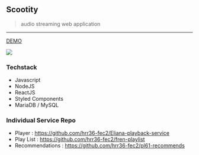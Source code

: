 ## Scootity
> audio streaming web application

---
[DEMO](http://35.235.73.61:3000/)


![](/public/screen_shot.png)


### Techstack
- Javascript
- NodeJS
- ReactJS
- Styled Components
- MariaDB / MySQL

### Individual Service Repo
- Player : https://github.com/hrr36-fec2/Eliana-playback-service
- Play List : https://github.com/hrr36-fec2/fren-playlist
- Recommendations : https://github.com/hrr36-fec2/pl61-recommends